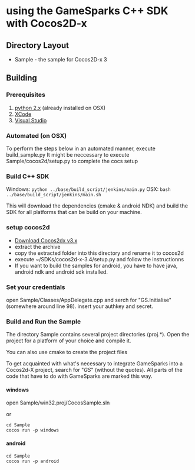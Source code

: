 # using the GameSparks C++ SDK with Cocos2D-x

## Directory Layout
* Sample - the sample for Cocos2D-x 3

## Building

### Prerequisites
1. [python 2.x](https://www.python.org/downloads/) (already installed on OSX)
2. [XCode](https://developer.apple.com/xcode/downloads/)
3. [Visual Studio](http://www.visualstudio.com/downloads/download-visual-studio-vs.aspx)

### Automated (on OSX)

To perform the steps below in an automated manner, execute build_sample.py
It might be neccessary to execute Sample/cocos2d/setup.py to complete the cocs setup

### Build C++ SDK

Windows: ```python ../base/build_script/jenkins/main.py```
OSX: ```bash ../base/build_script/jenkins/main.sh```

This will download the dependencies (cmake & android NDK) and build the SDK for all platforms
that can be build on your machine.

### setup cocos2d

- [Download Cocos2dx v3.x](http://www.cocos2d-x.org/download)
- extract the archive
- copy the extracted folder into this directory and rename it to cocos2d
- execute ~/SDKs/cocos2d-x-3.4/setup.py and follow the instructionns
- If you want to build the samples for android, you have to have java, android ndk and android sdk installed.

### Set your credentials

open Sample/Classes/AppDelegate.cpp and serch for "GS.Initialise" (somewhere around line 98). insert your authkey and secret.

### Build and Run the Sample

The directory Sample contains several project directories (proj.*). Open the
project for a platform of your choice and compile it.

You can also use cmake to create the project files

To get acquainted with what's necessary to integrate GameSparks into a Cocos2d-X project,
search for "*GS*" (without the quotes). All parts of the code that have to do with GameSparks
are marked this way.

#### windows

open Sample/win32.proj/CocosSample.sln

or

```
cd Sample
cocos run -p windows
```

#### android

```
cd Sample
cocos run -p android
```
